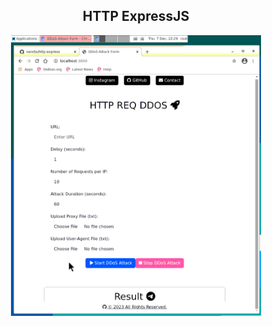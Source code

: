 <h2 align="center">HTTP ExpressJS</h1>

<p align="center">
    <img width="400" src="screenshot/http/demo.png" alt="Console">
</p>